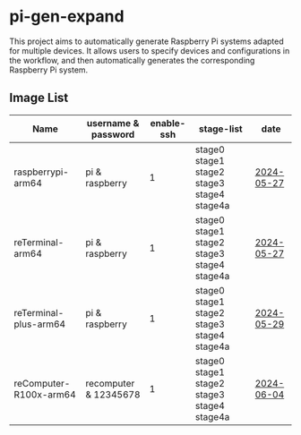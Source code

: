# pi-gen-expand

This project aims to automatically generate Raspberry Pi systems adapted for multiple devices. It allows users to specify devices and configurations in the workflow, and then automatically generates the corresponding Raspberry Pi system.

## Image List

| Name                  |   username & password   | enable-ssh |                 stage-list                  |      date      |
|-----------------------|-------------------------|------------|---------------------------------------------|----------------|
| raspberrypi-arm64     | pi & raspberry          | 1          | stage0 stage1 stage2 stage3 stage4 stage4a  | [2024-05-27](https://github.com/Seeed-Studio/pi-gen-expand/actions/runs/9254192058/artifacts/1540868620)|
| reTerminal-arm64      | pi & raspberry          | 1          | stage0 stage1 stage2 stage3 stage4 stage4a  | [2024-05-27](https://github.com/Seeed-Studio/pi-gen-expand/actions/runs/9260037520/artifacts/1542132671)|
| reTerminal-plus-arm64 | pi & raspberry          | 1          | stage0 stage1 stage2 stage3 stage4 stage4a  | [2024-05-29](https://github.com/Seeed-Studio/pi-gen-expand/actions/runs/9281172681/artifacts/1547190999)|
| reComputer-R100x-arm64 | recomputer & 12345678   | 1          | stage0 stage1 stage2 stage3 stage4 stage4a  | [2024-06-04](https://github.com/Seeed-Studio/pi-gen-expand/actions/runs/9361801557/artifacts/1565535210)|

